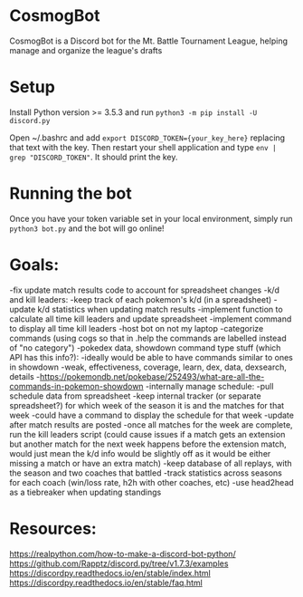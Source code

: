 # CosmogBot
CosmogBot is a Discord bot for the Mt. Battle Tournament League, helping manage and organize the league's drafts

# Setup
Install Python version >= 3.5.3 and run `python3 -m pip install -U discord.py`

Open ~/.bashrc and add `export DISCORD_TOKEN={your_key_here}` replacing that text with the key.
Then restart your shell application and type `env | grep "DISCORD_TOKEN"`. It should print the key.

# Running the bot
Once you have your token variable set in your local environment, simply run `python3 bot.py` and the bot will go online!

# Goals:
-fix update match results code to account for spreadsheet changes
-k/d and kill leaders:
    -keep track of each pokemon's k/d (in a spreadsheet)
    -update k/d statistics when updating match results
    -implement function to calculate all time kill leaders and update spreadsheet
    -implement command to display all time kill leaders
-host bot on not my laptop
-categorize commands (using cogs so that in .help the commands are labelled instead of "no category")
-pokedex data, showdown command type stuff (which API has this info?):
    -ideally would be able to have commands similar to ones in showdown
    -weak, effectiveness, coverage, learn, dex, data, dexsearch, details
    -https://pokemondb.net/pokebase/252493/what-are-all-the-commands-in-pokemon-showdown
-internally manage schedule:
    -pull schedule data from spreadsheet
    -keep internal tracker (or separate spreadsheet?) for which week of the season it is and the matches for that week
    -could have a command to display the schedule for that week
    -update after match results are posted
    -once all matches for the week are complete, run the kill leaders script (could cause issues if a match gets 
    an extension but another match for the next week happens before the extension match, would just mean the k/d info
    would be slightly off as it would be either missing a match or have an extra match)
-keep database of all replays, with the season and two coaches that battled
-track statistics across seasons for each coach (win/loss rate, h2h with other coaches, etc)
-use head2head as a tiebreaker when updating standings


# Resources:
https://realpython.com/how-to-make-a-discord-bot-python/
https://github.com/Rapptz/discord.py/tree/v1.7.3/examples
https://discordpy.readthedocs.io/en/stable/index.html
https://discordpy.readthedocs.io/en/stable/faq.html